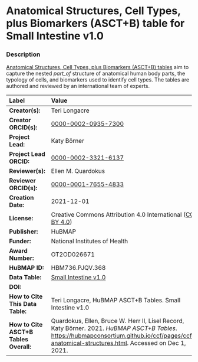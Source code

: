 # Anatomical Structures, Cell Types, plus Biomarkers (ASCT+B) table for Small Intestine v1.0

### Description
[Anatomical Structures, Cell Types, plus Biomarkers (ASCT+B) tables](https://hubmapconsortium.github.io/ccf/pages/ccf-anatomical-structures.html) aim to capture the nested *part_of* structure of anatomical human body parts, the typology of cells, and biomarkers used to identify cell types. The tables are authored and reviewed by an international team of experts.

| Label | Value |
| :------------- |:-------------|
| **Creator(s):** | Teri Longacre |
| **Creator ORCID(s):** | [0000-0002-0935-7300](https://orcid.org/0000-0002-0935-7300) |
| **Project Lead:** | Katy B&ouml;rner |
| **Project Lead ORCID:** | [0000-0002-3321-6137](https://orcid.org/0000-0002-3321-6137) |
| **Reviewer(s):** | Ellen M. Quardokus  |
| **Reviewer ORCID(s):** | [0000-0001-7655-4833](https://orcid.org/0000-0001-7655-4833) |
| **Creation Date:** | 2021-12-01 |
| **License:** | Creative Commons Attribution 4.0 International ([CC BY 4.0](https://creativecommons.org/licenses/by/4.0/)) |
| **Publisher:** | HuBMAP |
| **Funder:** | National Institutes of Health |
| **Award Number:** | OT2OD026671 |
| **HuBMAP ID:** | HBM736.PJQV.368 |
| **Data Table:** | [Small Intestine v1.0](https://hubmapconsortium.github.io/ccf-releases/v1.1/asct-b/ASCT-B_VH_Small_Intestine.csv)  |
| **DOI:** | [](https://doi.org/10.48539/HBM736.PJQV.368) |
| **How to Cite This Data Table:** | Teri Longacre, HuBMAP ASCT+B Tables. Small Intestine v1.0 [](https://doi.org/10.48539/HBM736.PJQV.368) |
| **How to Cite ASCT+B Tables Overall:** | Quardokus, Ellen, Bruce W. Herr II, Lisel Record, Katy B&ouml;rner. 2021. *HuBMAP ASCT+B Tables*. https://hubmapconsortium.github.io/ccf/pages/ccf-anatomical-structures.html. Accessed on Dec 1, 2021. |
